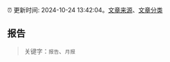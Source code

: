 :alarm_clock: 更新时间: 2024-10-24 13:42:04。[文章来源](/README.md)、[文章分类](/TAGS.md)

## 报告


> 关键字：`报告`、`月报`



